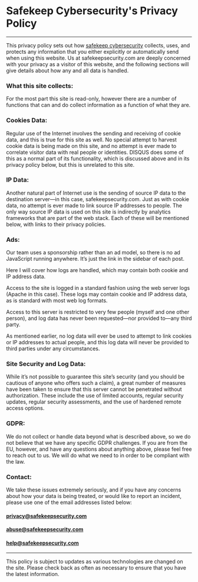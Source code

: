 # Safekeep Cybersecurity's Privacy Policy

---

This privacy policy sets out how [safekeep cybersecurity](https://safekeepsecurity.com) collects, uses, and 
protects any information that you either explicitly or automatically 
send when using this website. Us at safekeepsecurity.com are deeply concerned 
with your privacy as a visitor of this website, and the following 
sections will give details about how any and all data is handled.

### What this site collects:

For the most part this site is read-only, however there are a number of 
functions that can and do collect information as a function of what they are. 

### Cookies Data: 

Regular use of the Internet involves the sending and receiving of cookie data, 
and this is true for this site as well. No special attempt to harvest 
cookie data is being made on this site, and no attempt is ever made to 
correlate visitor data with real people or identities. DISQUS does some 
of this as a normal part of its functionality, which is discussed above 
and in its privacy policy below, but this is unrelated to this site.

### IP Data:

Another natural part of Internet use is the sending of source IP data 
to the destination server—in this case, safekeepsecurity.com. Just as with
cookie data, no attempt is ever made to link source IP addresses to 
people. The only way source IP data is used on this site is indirectly 
by analytics frameworks that are part of the web stack. Each of these 
will be mentioned below, with links to their privacy policies.

### Ads:

Our team uses a sponsorship rather than an ad model, so there is no ad 
JavaScript running anywhere. It’s just the link in the sidebar of each 
post.

Here I will cover how logs are handled, which may contain both cookie and IP address data.

Access to the site is logged in a standard fashion using the web server logs 
(Apache in this case). These logs may contain cookie and IP address data,
as is standard with most web log formats.

Access to this server is restricted to very few people (myself and one other person), and log 
data has never been requested—nor provided to—any third party.

As mentioned earlier, no log data will ever be used to attempt to link 
cookies or IP addresses to actual people, and this log data will never 
be provided to third parties under any circumstances.

### Site Security and Log Data:

While it’s not possible to guarantee this site’s security (and you should be 
cautious of anyone who offers such a claim), a great number of measures 
have been taken to ensure that this server cannot be penetrated without 
authorization. These include the use of limited accounts, regular 
security updates, regular security assessments, and the use of hardened 
remote access options.

### GDPR:

We do not collect or handle data beyond what is described above, so we do 
not believe that we have any specific GDPR challenges. If you are from 
the EU, however, and have any questions about anything above, please 
feel free to reach out to us. We will do what we need to in order to be 
compliant with the law.

### Contact:

We take these issues extremely seriously, and if you have any concerns 
about how your data is being treated, or would like to report an 
incident, please use one of the email addresses listed below:

#### privacy@safekeepsecurity.com
#### abuse@safekeepsecurity.com
#### help@safekeepsecurity.com

---

This policy is subject to updates as various technologies are changed on the
site. Please check back as often as necessary to ensure that you have 
the latest information.
